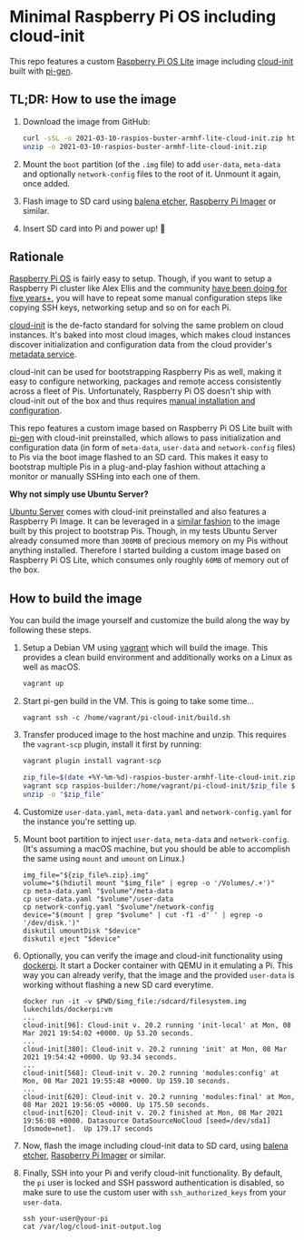 # Minimal Raspberry Pi OS including cloud-init

This repo features a custom [Raspberry Pi OS Lite](https://www.raspberrypi.org/software/operating-systems/) image including [cloud-init](https://cloud-init.io/) built with [pi-gen](https://github.com/RPi-Distro/pi-gen).

## TL;DR: How to use the image

1. Download the image from GitHub:
    ```bash
    curl -sSL -o 2021-03-10-raspios-buster-armhf-lite-cloud-init.zip https://github.com/timebertt/gardener/releases/download/2021-03-10/2021-03-10-raspios-buster-armhf-lite-cloud-init.zip
    unzip -o 2021-03-10-raspios-buster-armhf-lite-cloud-init.zip
    ```

2. Mount the `boot` partition (of the `.img` file) to add `user-data`, `meta-data` and optionally `network-config` files to the root of it. Unmount it again, once added.
3. Flash image to SD card using [balena etcher](https://www.balena.io/etcher/), [Raspberry Pi Imager](https://www.raspberrypi.org/software/) or similar.
4. Insert SD card into Pi and power up! :rocket:

## Rationale

[Raspberry Pi OS](https://www.raspberrypi.org/software/operating-systems/) is fairly easy to setup. Though, if you want to setup a Raspberry Pi cluster like Alex Ellis and the community [have been doing for five years+](https://alexellisuk.medium.com/five-years-of-raspberry-pi-clusters-77e56e547875), you will have to repeat some manual configuration steps like copying SSH keys, networking setup and so on for each Pi.

[cloud-init](https://cloud-init.io/) is the de-facto standard for solving the same problem on cloud instances. It's baked into most cloud images, which makes cloud instances discover initialization and configuration data from the cloud provider's [metadata service](https://cloudinit.readthedocs.io/en/latest/topics/datasources.html).

cloud-init can be used for bootstrapping Raspberry Pis as well, making it easy to configure networking, packages and remote access consistently across a fleet of Pis. Unfortunately, Raspberry Pi OS doesn't ship with cloud-init out of the box and thus requires [manual installation and configuration](https://gist.github.com/RichardBronosky/fa7d4db13bab3fbb8d9e0fff7ea88aa2).

This repo features a custom image based on Raspberry Pi OS Lite built with [pi-gen](https://github.com/RPi-Distro/pi-gen) with cloud-init preinstalled, which allows to pass initialization and configuration data (in form of `meta-data`, `user-data` and `network-config` files) to Pis via the boot image flashed to an SD card. This makes it easy to bootstrap multiple Pis in a plug-and-play fashion without attaching a monitor or manually SSHing into each one of them.

**Why not simply use Ubuntu Server?**

[Ubuntu Server](https://ubuntu.com/download/raspberry-pi) comes with cloud-init preinstalled and also features a Raspberry Pi Image. It can be leveraged in a [similar fashion](https://gitlab.com/Bjorn_Samuelsson/raspberry-pi-cloud-init-wifi) to the image built by this project to bootstrap Pis. Though, in my tests Ubuntu Server already consumed more than `300MB` of precious memory on my Pis without anything installed. Therefore I started building a custom image based on Raspberry Pi OS Lite, which consumes only roughly `60MB` of memory out of the box.

## How to build the image

You can build the image yourself and customize the build along the way by following these steps.

1. Setup a Debian VM using [vagrant](https://www.vagrantup.com/) which will build the image. This provides a clean build environment and additionally works on a Linux as well as macOS.
    ```bash
    vagrant up
    ```

2. Start pi-gen build in the VM. This is going to take some time...
    ```
    vagrant ssh -c /home/vagrant/pi-cloud-init/build.sh
    ```

3. Transfer produced image to the host machine and unzip.
    This requires the `vagrant-scp` plugin, install it first by running:
    ```bash
    vagrant plugin install vagrant-scp
    ```
    ```bash
    zip_file=$(date +%Y-%m-%d)-raspios-buster-armhf-lite-cloud-init.zip
    vagrant scp raspios-builder:/home/vagrant/pi-cloud-init/$zip_file $zip_file
    unzip -o "$zip_file"
    ```

4. Customize `user-data.yaml`, `meta-data.yaml` and `network-config.yaml` for the instance you're setting up.

5. Mount boot partition to inject `user-data`, `meta-data` and `network-config`.
    (It's assuming a macOS machine, but you should be able to accomplish the same using `mount` and `umount` on Linux.)
    ```
    img_file="${zip_file%.zip}.img"
    volume="$(hdiutil mount "$img_file" | egrep -o '/Volumes/.+')"
    cp meta-data.yaml "$volume"/meta-data
    cp user-data.yaml "$volume"/user-data
    cp network-config.yaml "$volume"/network-config
    device="$(mount | grep "$volume" | cut -f1 -d' ' | egrep -o '/dev/disk.')"
    diskutil umountDisk "$device"
    diskutil eject "$device"
    ```

6. Optionally, you can verify the image and cloud-init functionality using [dockerpi](https://github.com/lukechilds/dockerpi). It start a Docker container with QEMU in it emulating a Pi. This way you can already verify, that the image and the provided `user-data` is working without flashing a new SD card everytime.
    ```
    docker run -it -v $PWD/$img_file:/sdcard/filesystem.img lukechilds/dockerpi:vm
    ...
    cloud-init[96]: Cloud-init v. 20.2 running 'init-local' at Mon, 08 Mar 2021 19:54:02 +0000. Up 53.20 seconds.
    ...
    cloud-init[380]: Cloud-init v. 20.2 running 'init' at Mon, 08 Mar 2021 19:54:42 +0000. Up 93.34 seconds.
    ...
    cloud-init[568]: Cloud-init v. 20.2 running 'modules:config' at Mon, 08 Mar 2021 19:55:48 +0000. Up 159.10 seconds.
    ...
    cloud-init[620]: Cloud-init v. 20.2 running 'modules:final' at Mon, 08 Mar 2021 19:56:05 +0000. Up 175.50 seconds.
    cloud-init[620]: Cloud-init v. 20.2 finished at Mon, 08 Mar 2021 19:56:08 +0000. Datasource DataSourceNoCloud [seed=/dev/sda1][dsmode=net].  Up 179.17 seconds
    ```

7. Now, flash the image including cloud-init data to SD card, using [balena etcher](https://www.balena.io/etcher/), [Raspberry Pi Imager](https://www.raspberrypi.org/software/) or similar.

8. Finally, SSH into your Pi and verify cloud-init functionality. By default, the `pi` user is locked and SSH password authentication is disabled, so make sure to use the custom user with `ssh_authorized_keys` from your `user-data`.
    ```
    ssh your-user@your-pi
    cat /var/log/cloud-init-output.log
    ```
